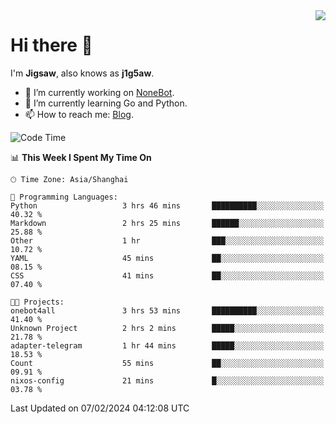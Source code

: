 <a href="#">
  <img align="right" src="https://github-readme-stats.vercel.app/api?username=j1g5awi&count_private=true&show_icons=true&title_color=80070B&text_color=B3B3B3&bg_color=212121&icon_color=80070B" />
</a>

# Hi there 👋

I'm **Jigsaw**, also knows as **j1g5aw**.

- 🔭 I’m currently working on [NoneBot](https://github.com/nonebot).
- 🌱 I’m currently learning Go and Python.
- 📫 How to reach me: [Blog](https://blog.maddestroyer.xyz/).

<!--START_SECTION:waka-->
![Code Time](http://img.shields.io/badge/Code%20Time-1%2C367%20hrs%2039%20mins-blue)

📊 **This Week I Spent My Time On** 

```text
🕑︎ Time Zone: Asia/Shanghai

💬 Programming Languages: 
Python                   3 hrs 46 mins       ██████████░░░░░░░░░░░░░░░   40.32 % 
Markdown                 2 hrs 25 mins       ██████░░░░░░░░░░░░░░░░░░░   25.88 % 
Other                    1 hr                ███░░░░░░░░░░░░░░░░░░░░░░   10.72 % 
YAML                     45 mins             ██░░░░░░░░░░░░░░░░░░░░░░░   08.15 % 
CSS                      41 mins             ██░░░░░░░░░░░░░░░░░░░░░░░   07.40 % 

🐱‍💻 Projects: 
onebot4all               3 hrs 53 mins       ██████████░░░░░░░░░░░░░░░   41.40 % 
Unknown Project          2 hrs 2 mins        █████░░░░░░░░░░░░░░░░░░░░   21.78 % 
adapter-telegram         1 hr 44 mins        █████░░░░░░░░░░░░░░░░░░░░   18.53 % 
Count                    55 mins             ██░░░░░░░░░░░░░░░░░░░░░░░   09.91 % 
nixos-config             21 mins             █░░░░░░░░░░░░░░░░░░░░░░░░   03.78 % 
```


 Last Updated on 07/02/2024 04:12:08 UTC
<!--END_SECTION:waka-->
